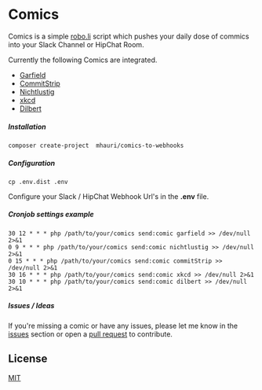 # Comics

Comics is a simple [robo.li](https://robo.li/) script which pushes your daily dose of commics into your Slack Channel or HipChat Room.

Currently the following Comics are integrated.

- [Garfield](https://garfield.com/)
- [CommitStrip](http://www.commitstrip.com/en/)
- [Nichtlustig](http://www.nichtlustig.de/)
- [xkcd](https://www.xkcd.com/)
- [Dilbert](https://www.dilbert.com/)

##### Installation
    composer create-project  mhauri/comics-to-webhooks

##### Configuration
    cp .env.dist .env

Configure your Slack / HipChat Webhook Url's in the **.env** file.


##### Cronjob settings example
    30 12 * * * php /path/to/your/comics send:comic garfield >> /dev/null 2>&1
    0 9 * * * php /path/to/your/comics send:comic nichtlustig >> /dev/null 2>&1
    0 15 * * * php /path/to/your/comics send:comic commitStrip >> /dev/null 2>&1
    30 16 * * * php /path/to/your/comics send:comic xkcd >> /dev/null 2>&1
    30 10 * * * php /path/to/your/comics send:comic dilbert >> /dev/null 2>&1

##### Issues / Ideas

If you're missing a comic or have any issues, please let me know in the [issues](https://github.com/mhauri/comics/issues/new) section or open a [pull request](https://help.github.com/articles/using-pull-requests) to contribute.


License
-------
[MIT](LICENSE.txt)

